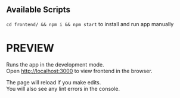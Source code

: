 ## Available Scripts

`cd frontend/ && npm i && npm start` to install and run app manually

# PREVIEW

Runs the app in the development mode.\
Open [http://localhost:3000](http://localhost:3000) to view frontend in the browser.


The page will reload if you make edits.\
You will also see any lint errors in the console.
